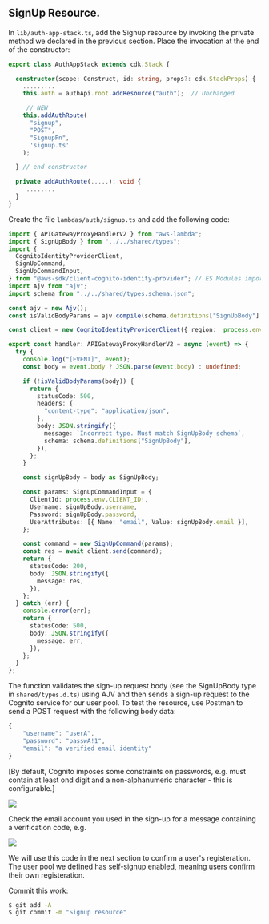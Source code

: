 ## SignUp Resource.

In `lib/auth-app-stack.ts`, add the Signup resource by invoking the private method we declared in the previous section. Place the invocation at the end of the constructor:
~~~ts
export class AuthAppStack extends cdk.Stack {

  constructor(scope: Construct, id: string, props?: cdk.StackProps) {
    .........
    this.auth = authApi.root.addResource("auth");  // Unchanged

     // NEW
    this.addAuthRoute(
      "signup",
      "POST",
      "SignupFn",
      'signup.ts'
    );

  } // end constructor

  private addAuthRoute(.....): void {
     ........
  }
}
~~~
Create the file `lambdas/auth/signup.ts` and add the following code:
~~~ts
import { APIGatewayProxyHandlerV2 } from "aws-lambda";
import { SignUpBody } from "../../shared/types";
import {
  CognitoIdentityProviderClient,
  SignUpCommand,
  SignUpCommandInput,
} from "@aws-sdk/client-cognito-identity-provider"; // ES Modules import
import Ajv from "ajv";
import schema from "../../shared/types.schema.json";

const ajv = new Ajv();
const isValidBodyParams = ajv.compile(schema.definitions["SignUpBody"] || {});

const client = new CognitoIdentityProviderClient({ region:  process.env.REGION  });

export const handler: APIGatewayProxyHandlerV2 = async (event) => {
  try {
    console.log("[EVENT]", event);
    const body = event.body ? JSON.parse(event.body) : undefined;

    if (!isValidBodyParams(body)) {
      return {
        statusCode: 500,
        headers: {
          "content-type": "application/json",
        },
        body: JSON.stringify({
          message: `Incorrect type. Must match SignUpBody schema`,
          schema: schema.definitions["SignUpBody"],
        }),
      };
    }

    const signUpBody = body as SignUpBody;

    const params: SignUpCommandInput = {
      ClientId: process.env.CLIENT_ID!,
      Username: signUpBody.username,
      Password: signUpBody.password,
      UserAttributes: [{ Name: "email", Value: signUpBody.email }],
    };

    const command = new SignUpCommand(params);
    const res = await client.send(command);
    return {
      statusCode: 200,
      body: JSON.stringify({
        message: res,
      }),
    };
  } catch (err) {
    console.error(err);
    return {
      statusCode: 500,
      body: JSON.stringify({
        message: err,
      }),
    };
  }
};
~~~
The function validates the sign-up request body (see the SignUpBody type in `shared/types.d.ts`) using AJV and then sends a sign-up request to the Cognito service for our user pool. To test the resource, use Postman to send a POST request with the following body data:
~~~ts
{
    "username": "userA",
    "password": "passwA!1",
    "email": "a verified email identity"
}
~~~
[By default, Cognito imposes some constraints on passwords, e.g. must contain at least ond digit and a non-alphanumeric character - this is configurable.]

![][signup]

Check the email account you used in the sign-up for a message containing a verification code, e.g. 

![][code]

We will use this code in the next section to confirm a user's registeration. The user pool we defined has self-signup enabled, meaning users confirm their own registeration.

Commit this work:
~~~bash
$ git add -A
$ git commit -m "Signup resource"
~~~

[signup]: ./img/signup.png
[code]: ./img/code.png
[pathparameters]: ./img/pathparameters.png

